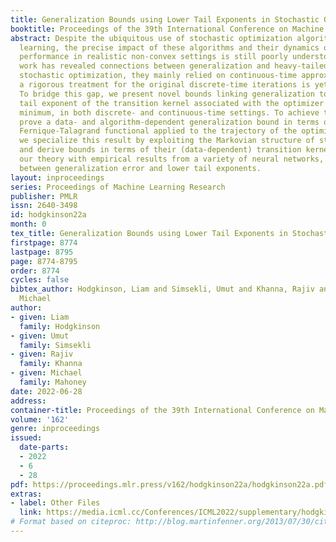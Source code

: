 ```yaml
---
title: Generalization Bounds using Lower Tail Exponents in Stochastic Optimizers
booktitle: Proceedings of the 39th International Conference on Machine Learning
abstract: Despite the ubiquitous use of stochastic optimization algorithms in machine
  learning, the precise impact of these algorithms and their dynamics on generalization
  performance in realistic non-convex settings is still poorly understood. While recent
  work has revealed connections between generalization and heavy-tailed behavior in
  stochastic optimization, they mainly relied on continuous-time approximations; and
  a rigorous treatment for the original discrete-time iterations is yet to be performed.
  To bridge this gap, we present novel bounds linking generalization to the lower
  tail exponent of the transition kernel associated with the optimizer around a local
  minimum, in both discrete- and continuous-time settings. To achieve this, we first
  prove a data- and algorithm-dependent generalization bound in terms of the celebrated
  Fernique-Talagrand functional applied to the trajectory of the optimizer. Then,
  we specialize this result by exploiting the Markovian structure of stochastic optimizers,
  and derive bounds in terms of their (data-dependent) transition kernels. We support
  our theory with empirical results from a variety of neural networks, showing correlations
  between generalization error and lower tail exponents.
layout: inproceedings
series: Proceedings of Machine Learning Research
publisher: PMLR
issn: 2640-3498
id: hodgkinson22a
month: 0
tex_title: Generalization Bounds using Lower Tail Exponents in Stochastic Optimizers
firstpage: 8774
lastpage: 8795
page: 8774-8795
order: 8774
cycles: false
bibtex_author: Hodgkinson, Liam and Simsekli, Umut and Khanna, Rajiv and Mahoney,
  Michael
author:
- given: Liam
  family: Hodgkinson
- given: Umut
  family: Simsekli
- given: Rajiv
  family: Khanna
- given: Michael
  family: Mahoney
date: 2022-06-28
address:
container-title: Proceedings of the 39th International Conference on Machine Learning
volume: '162'
genre: inproceedings
issued:
  date-parts:
  - 2022
  - 6
  - 28
pdf: https://proceedings.mlr.press/v162/hodgkinson22a/hodgkinson22a.pdf
extras:
- label: Other Files
  link: https://media.icml.cc/Conferences/ICML2022/supplementary/hodgkinson22a-supp.zip
# Format based on citeproc: http://blog.martinfenner.org/2013/07/30/citeproc-yaml-for-bibliographies/
---
```

